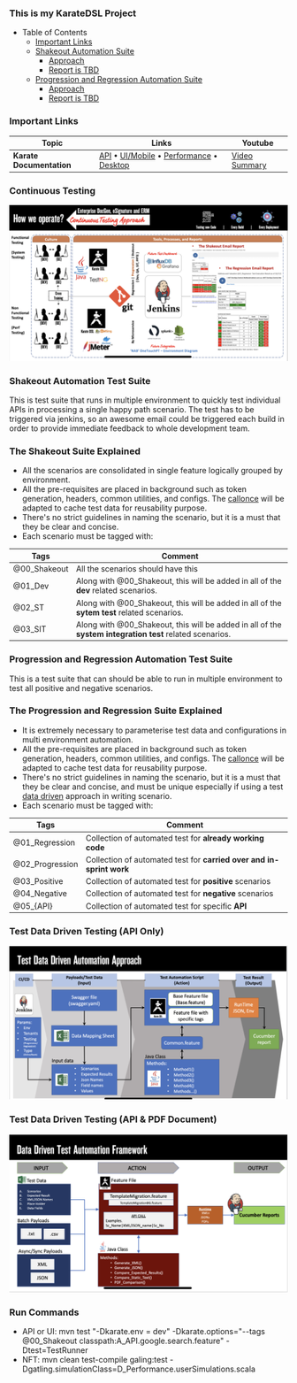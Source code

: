 ### **This is my KarateDSL Project**


* Table of Contents
  - [Important Links](#important-links)
  - [Shakeout Automation Suite](#shakeout-automation-test-suite)
    - [Approach](#the-shakeout-suite-explained)
    - [Report is TBD](#)
  - [Progression and Regression Automation Suite](#progression-and-regression-automation-test-suite)
    - [Approach](#the-progression-and-regression-suite-explained)
    - [Report is TBD](#)

### **Important Links**
| Topic          | Links                                                                                                   | Youtube |
|---------------|-----------------------------------------------------------------------------------------------------------|--------|
| **Karate Documentation** | [API](https://github.com/intuit/karate) • [UI/Mobile](https://github.com/intuit/karate/tree/master/karate-core) • [Performance](https://github.com/intuit/karate/tree/master/karate-gatling) • [Desktop](https://github.com/intuit/karate/tree/master/karate-robot) | [Video Summary](https://www.youtube.com/watch?v=yu3uupBZyxc) |

### **Continuous Testing**
![alt text](https://github.com/iamDrachir/KarateDSL/blob/master/src/test/java/services/continuous_testing.jpg)

### **Shakeout Automation Test Suite**
This is test suite that runs in multiple environment to quickly test individual APIs in processing a single happy path scenario. The test has to be triggered via jenkins, so an awesome email could be triggered each build in order to provide immediate feedback to whole development team.

### **The Shakeout Suite Explained**
* All the scenarios are consolidated in single feature logically grouped by environment.
* All the pre-requisites are placed in background such as token generation, headers, common utilities, and configs. The [callonce](https://github.com/intuit/karate#callonce) will be adapted to cache test data for reusability purpose.
* There's no strict guidelines in naming the scenario, but it is a must that they be clear and concise.
* Each scenario must be tagged with:

| Tags          | Comment                                                                                                   | 
|---------------|-----------------------------------------------------------------------------------------------------------|
| @00_Shakeout  | All the scenarios should have this                                                                        |
| @01_Dev       | Along with @00_Shakeout, this will be added in all of the **dev** related scenarios.                      |
| @02_ST        | Along with @00_Shakeout, this will be added in all of the **sytem test** related scenarios.               |
| @03_SIT       | Along with @00_Shakeout, this will be added in all of the **system integration test** related scenarios.  |

### **Progression and Regression Automation Test Suite**
This is a test suite that can should be able to run in multiple environment to test all positive and negative scenarios.

### **The Progression and Regression Suite Explained**
* It is extremely necessary to parameterise test data and configurations in multi environment automation.
* All the pre-requisites are placed in background such as token generation, headers, common utilities, and configs. The [callonce](https://github.com/intuit/karate#callonce) will be adapted to cache test data for reusability purpose.
* There's no strict guidelines in naming the scenario, but it is a must that they be clear and concise, and must be unique especially if using a test [data driven](https://github.com/intuit/karate#data-driven-tests) approach in writing scenario.
* Each scenario must be tagged with:

| Tags            | Comment                                                               | 
|---------------  |-----------------------------------------------------------------------|
| @01_Regression  | Collection of automated test for **already working code**             |
| @02_Progression | Collection of automated test for **carried over and in-sprint work**  |
| @03_Positive    | Collection of automated test for **positive** scenarios               |
| @04_Negative    | Collection of automated test for **negative** scenarios               |
| @05_{API}       | Collection of automated test for specific **API**


### **Test Data Driven Testing (API Only)**
![alt text](https://github.com/iamDrachir/KarateDSL/blob/master/src/test/java/services/test_data_driven.jpeg)

### **Test Data Driven Testing (API & PDF Document)**
![alt text](https://github.com/iamDrachir/KarateDSL/blob/master/src/test/java/services/test_data_driven_api_and_pdf.jpg)

### **Run Commands**
* API or UI: mvn test "-Dkarate.env = dev" -Dkarate.options="--tags @00_Shakeout classpath:A_API.google.search.feature" -Dtest=TestRunner
* NFT: mvn clean test-compile galing:test -Dgatling.simulationClass=D_Performance.userSimulations.scala
